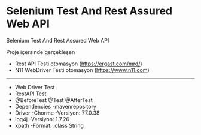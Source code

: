 # Selenium Test And Rest Assured Web API
Selenium Test And Rest Assured Web API

Proje içersinde gerçekleşen
* Rest API Testi otomasyon (https://ergast.com/mrd/)
* N11 WebDriver Testi otomasyon (https://www.n11.com)

______________________________________________________
* Web Driver Test
* RestAPI Test
* @BeforeTest @Test @AfterTest
* Dependencies -mavenrepository
* Driver -Chorme -Versiyon: 77.0.38
* log4j -Versiyon: 1.7.26
* xpath -Format: .class String
